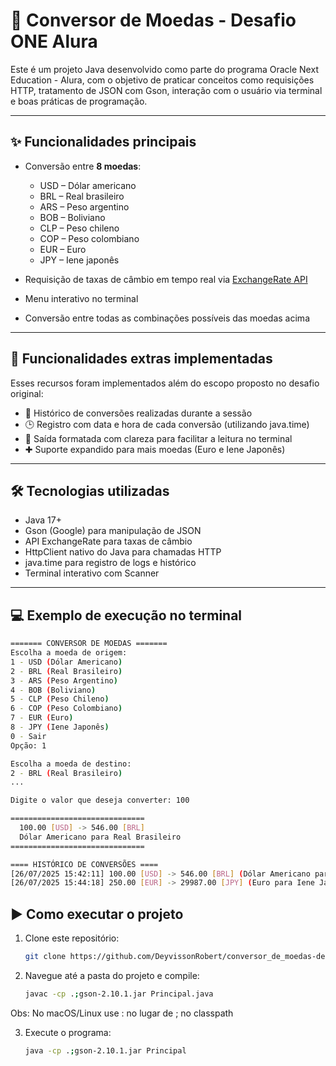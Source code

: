 # 💱 Conversor de Moedas - Desafio ONE Alura

Este é um projeto Java desenvolvido como parte do programa Oracle Next Education - Alura, com o objetivo de praticar conceitos como requisições HTTP, tratamento de JSON com Gson, interação com o usuário via terminal e boas práticas de programação.

---

## ✨ Funcionalidades principais

- Conversão entre **8 moedas**:
  - USD – Dólar americano
  - BRL – Real brasileiro
  - ARS – Peso argentino
  - BOB – Boliviano
  - CLP – Peso chileno
  - COP – Peso colombiano
  - EUR – Euro
  - JPY – Iene japonês

- Requisição de taxas de câmbio em tempo real via [ExchangeRate API](https://www.exchangerate-api.com/)
- Menu interativo no terminal
- Conversão entre todas as combinações possíveis das moedas acima

---

## 🌟 Funcionalidades extras implementadas

Esses recursos foram implementados além do escopo proposto no desafio original:

- 📜 Histórico de conversões realizadas durante a sessão
- 🕒 Registro com data e hora de cada conversão (utilizando java.time)
- 💬 Saída formatada com clareza para facilitar a leitura no terminal
- ✚ Suporte expandido para mais moedas (Euro e Iene Japonês)

---

## 🛠 Tecnologias utilizadas

- Java 17+
- Gson (Google) para manipulação de JSON
- API ExchangeRate para taxas de câmbio
- HttpClient nativo do Java para chamadas HTTP
- java.time para registro de logs e histórico
- Terminal interativo com Scanner

---

## 💻 Exemplo de execução no terminal

```bash
======= CONVERSOR DE MOEDAS =======
Escolha a moeda de origem:
1 - USD (Dólar Americano)
2 - BRL (Real Brasileiro)
3 - ARS (Peso Argentino)
4 - BOB (Boliviano)
5 - CLP (Peso Chileno)
6 - COP (Peso Colombiano)
7 - EUR (Euro)
8 - JPY (Iene Japonês)
0 - Sair
Opção: 1

Escolha a moeda de destino:
2 - BRL (Real Brasileiro)
...

Digite o valor que deseja converter: 100

==============================
  100.00 [USD] -> 546.00 [BRL]
  Dólar Americano para Real Brasileiro
==============================

==== HISTÓRICO DE CONVERSÕES ====
[26/07/2025 15:42:11] 100.00 [USD] -> 546.00 [BRL] (Dólar Americano para Real Brasileiro)
[26/07/2025 15:44:18] 250.00 [EUR] -> 29987.00 [JPY] (Euro para Iene Japonês)

```
## ▶️ Como executar o projeto

1. Clone este repositório:
   ```bash
   git clone https://github.com/DeyvissonRobert/conversor_de_moedas-desafio

2. Navegue até a pasta do projeto e compile:
   ```bash
   javac -cp .;gson-2.10.1.jar Principal.java
  Obs: No macOS/Linux use : no lugar de ; no classpath

3. Execute o programa:
   ```bash
   java -cp .;gson-2.10.1.jar Principal


